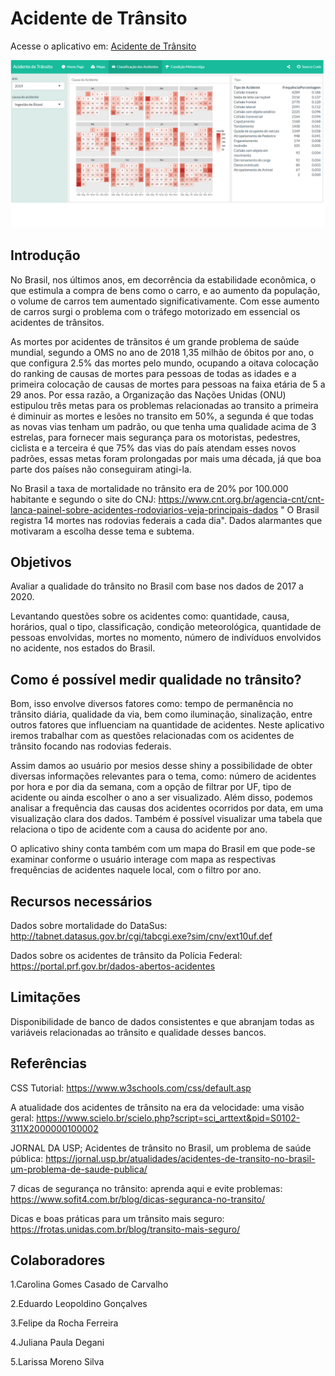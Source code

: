 # Acidente de Trânsito

Acesse o aplicativo em: [Acidente de Trânsito](https://larissamoreno.shinyapps.io/appp/)

![alt text](https://github.com/LarissaMoreno/Acidente-de-Transito/blob/main/imagem1.png)


## Introdução 


No Brasil, nos últimos anos, em decorrência da estabilidade econômica, o que estimula a compra de bens como o carro, e ao aumento da população, o volume de carros tem aumentado significativamente. Com esse aumento de carros surgi o problema com o tráfego motorizado em essencial os acidentes de trânsitos. 

As mortes por acidentes de trãnsitos é um grande problema de saúde mundial, segundo a OMS no ano de 2018 1,35 milhão de óbitos por ano, o que configura 2.5% das mortes pelo mundo, ocupando a oitava colocação do ranking de causas de mortes para pessoas de todas as idades e a primeira colocação de causas de mortes para pessoas na faixa etária de 5 a 29 anos. Por essa razão, a Organização das Nações Unidas (ONU) estipulou três metas para os problemas relacionadas ao transito a primeira é diminuir as mortes e lesões no transito em 50%, a segunda é que todas as novas vias tenham um padrão, ou que tenha uma qualidade acima de 3 estrelas, para fornecer mais segurança para os motoristas, pedestres, ciclista e a terceira é que 75% das vias do país atendam esses novos padrões, essas metas foram prolongadas por mais uma década, já que boa parte dos países não conseguiram atingi-la.

No Brasil a taxa de mortalidade no trânsito era de 20% por 100.000 habitante e segundo o site do CNJ: https://www.cnt.org.br/agencia-cnt/cnt-lanca-painel-sobre-acidentes-rodoviarios-veja-principais-dados " O Brasil registra 14 mortes nas rodovias federais a cada dia". Dados alarmantes que motivaram a escolha desse tema e subtema. 


## Objetivos 

Avaliar a qualidade do trânsito no Brasil com base nos dados de 2017 a 2020. 

Levantando questões sobre os acidentes como: quantidade, causa, horários, qual o tipo, classificação, condição meteorológica, quantidade de pessoas envolvidas, mortes no momento, número de indivíduos envolvidos no acidente, nos estados do Brasil. 

## Como é possível medir qualidade no trânsito?

Bom, isso envolve diversos fatores como: tempo de permanência no trânsito diária, qualidade da via,  bem como iluminação, sinalização, entre outros fatores que influenciam na quantidade de acidentes.  Neste aplicativo iremos trabalhar com as questões relacionadas com  os acidentes de trânsito focando nas rodovias federais.

Assim damos ao usuário por mesios desse shiny a possibilidade de obter diversas informações relevantes para o tema, como: número de acidentes por hora e por dia da semana, com a opção de filtrar por UF, tipo de acidente ou ainda escolher o ano a ser visualizado. Além disso, podemos analisar a frequência das causas dos acidentes ocorridos por data, em uma visualização clara dos dados. Também é possível visualizar uma tabela que relaciona o tipo de acidente com a causa do acidente por ano.

O aplicativo shiny conta também com um mapa do Brasil em que pode-se examinar conforme o usuário interage com mapa as respectivas frequências de acidentes naquele local, com o filtro por ano.


## Recursos necessários

 Dados sobre mortalidade do DataSus: http://tabnet.datasus.gov.br/cgi/tabcgi.exe?sim/cnv/ext10uf.def

 Dados sobre os acidentes de trânsito da Polícia Federal:  https://portal.prf.gov.br/dados-abertos-acidentes 


## Limitações
Disponibilidade de banco de dados consistentes e que abranjam todas as variáveis relacionadas ao trânsito e qualidade desses bancos. 


## Referências

CSS Tutorial: https://www.w3schools.com/css/default.asp

A atualidade dos acidentes de trânsito na era da velocidade: uma visão geral: https://www.scielo.br/scielo.php?script=sci_arttext&pid=S0102-311X2000000100002

JORNAL DA USP; Acidentes de trânsito no Brasil, um problema de saúde pública: https://jornal.usp.br/atualidades/acidentes-de-transito-no-brasil-um-problema-de-saude-publica/

7 dicas de segurança no trânsito: aprenda aqui e evite problemas: https://www.sofit4.com.br/blog/dicas-seguranca-no-transito/

Dicas e boas práticas para um trânsito mais seguro: https://frotas.unidas.com.br/blog/transito-mais-seguro/


## Colaboradores
1.Carolina Gomes Casado de Carvalho 

2.Eduardo Leopoldino Gonçalves  

3.Felipe da Rocha Ferreira 

4.Juliana Paula Degani 

5.Larissa Moreno Silva 

